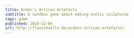 ```yaml
---
title: Arden's Artisan Artefacts
subtitle: A sandbox game about making exotic sculptures
tags: game
published: 2018-12-04
url: http://flauschzelle.de/ardens-artisan-artefacts/
---
```

